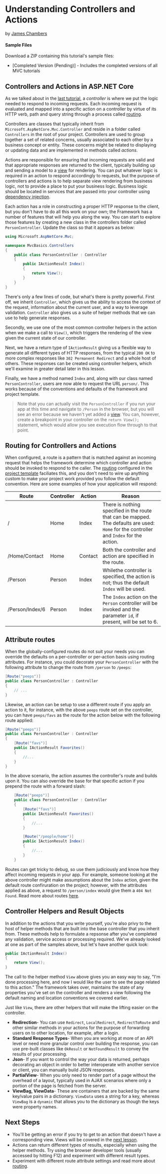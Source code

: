 # Understanding Controllers and Actions
by [James Chambers](http://jameschambers.com)

#### Sample Files
Download a ZIP containing this tutorial's sample files:
- [Completed Version (Pending)] - Includes the completed versions of all MVC tutorials

## Controllers and Actions in ASP.NET Core
As we talked about in the [last tutorial](mvc.md), a _controller_ is where we put the logic needed to respond to incoming requests. Each incoming request is evaluated and mapped into a specific action on a controller by virtue of its HTTP verb, path and query string through a process called [routing](routing.md).

Controllers are classes that typically inherit from `Microsoft.AspNetCore.Mvc.Controller` and reside in a folder called `Controllers` in the root of your project.  Controllers are used to group together a set of related concerns, usually associated to each other by a business concept or entity.  These concerns might be related to displaying or updating data and are implemented in methods called _actions_.  

Actions are responsible for ensuring that incoming requests are valid and that appropriate responses are returned to the client, typically building up and sending a model to a [view](views.md) for rendering. You can put whatever logic is required in an action to respond accordingly to requests, but the purpose of controllers and actions is to help separate view rendering from business logic, not to provide a place to put your business logic. Business logic should be located in services that are passed into your controller using [dependency injection](controller-dependencies.md). 

Each action has a role in constructing a proper HTTP response to the client, but you don't have to do all this work on your own; the Framework has a number of features that will help you along the way. You can start to explore those features by creating a new class in the controllers folder called `PersonController`. Update the class so that it appears as below:

```c#
using Microsoft.AspNetCore.Mvc;

namespace MvcBasics.Controllers
{
    public class PersonController : Controller
    {
        public IActionResult Index()
        {
            return View();
        }
    }
}
``` 
There's only a few lines of code, but what's there is pretty powerful. First off, we inherit `Controller`, which gives us the ability to access the context of the request, information about the current user, and a way to leverage validation.  `Controller` also gives us a suite of helper methods that we can use to help generate responses.

Secondly, we use one of the most common controller helpers in the action when we make a call to `View()`, which triggers the rendering of the view given the current state of our controller.

Next, we have a return type of `IActionResult` giving us a flexible way to generate all different types of HTTP responses, from the typical `200 OK` to more complex responses like `302 Permanent Redirect` and a whole host of others.  These responses can be created using controller helpers, which we'll examine in greater detail later in this lesson.

Finally, we have a method named `Index` and, along with our class named `PersonController`, users are now able to request the URL `person/`. This works because of the conventions and defaults of the framework and project template.

> Note that you can actually visit the `PersonController` if you run your app at this time and navigate to `/Person` in the browser, but you will see an error because we haven't yet added a [view](views.md). You can, however, create a breakpoint in your controller on the `return View();` statement, which would allow you see execution flow through to that point.

## Routing for Controllers and Actions
When configured, a route is a pattern that is matched against an incoming request that helps the framework determine which controller and action should be invoked to respond to the caller. The [routing](routing.md) configured in the [project template](mvc.md) faciliates this, and you don't need to wire up anything custom to make your project work provided you follow the default convention. Here are some examples of how your application will respond:

| Route           | Controller | Action  | Reason                                                                                                                                    |
|-----------------|------------|---------|-------------------------------------------------------------------------------------------------------------------------------------------|
| /               | Home       | Index   | There is nothing specified in the route that can be mapped. The defaults are used: `Home` for the controller and `Index` for the action.  |
| /Home/Contact   | Home       | Contact | Both the controller and action are specified in the route.                                                                                |
| /Person         | Person     | Index   | Whilethe controller is specified, the action is not; thus the default `Index` will be used.                                                |
| /Person/Index/6 | Person     | Index   | The `Index` action on the `Person` controller will be invoked and the parameter `id`, if present, will be set to 6.                         |

## Attribute routes
When the globally-configured routes do not suit your needs you can override the defaults on a per-controller or per-action basis using routing attributes. For instance, you could decorate your `PersonController` with the following attribute to change the route from `/person` to `/peeps`:

```c#
[Route("peeps")]
public class PersonController : Controller
{
    // ...
}
```

Likewise, an action can be setup to use a different route if you apply an action to it, for instance, with the above `peeps` route set on the controller, you can have `peeps/favs` as the route for the action below with the following route applied:

```c#
[Route("peeps")]
public class PersonController : Controller
{
    [Route("favs")]
    public IActionResult Favorites()
    {
        //...
    }
}
```

In the above scenario, the action assumes the controller's route and builds upon it. You can also override the base for that specific action if you prepend the route with a forward slash:

```c#
    [Route("peeps")]
    public class PersonController : Controller
    {
        [Route("favs")]
        public IActionResult Favorites()
        {
            //...
        }

        [Route("/people/home")]
        public IActionResult Index()
        {
            //...
        }
    }
```

Routes can get tricky to debug, so use them judiciously and know how they affect incoming requests in your app.  For example, someone looking at the above controller might make assumptions about the `Index` action, given the default route confiruration on the project; however, with the attributes applied as above, a request to `/person/index` would give them a `404 Not Found`.  Read more about routes [here](routing.md). 

## Controller Helpers and Result Objects 
In addition to the actions that you write yourself, you're also privy to the host of helper methods that are built into the base controller that you inherit from. These methods help to formulate a repsonse after you've completed any validation, service access or processing required. We've already looked at one as part of the samples above, but let's have another quick look:

```c#
public IActionResult Index()
{
    return View();
}
```        

The call to the helper method `View` above gives you an easy way to say, "I'm done processing here, and now I would like the user to see the page related to this action."  The framework takes over, maintains the state of any properties you've set on the controller and renders a view following the default naming and location conventions we covered earlier.

Just like `View`, there are other helpers that will make the lifting easier on the controller.

 - **Redirection**- You can use `Redirect`, `LocalRedirect`, `RedirectToRoute` and other similar methods in your actions for the purpose of forwarding users on to other location, for example, after a login.   
 - **Standard Response Types**- When you are working at more of an API level or need more granular control over building the response, you can use pre-built classes like `OkResult` or `NotFoundResult` to convey the results of your processing.   
 - **Json**- If you want to control the way your data is returned, perhaps decorating an object in order to better interoperate with another service or client, you can manually build JSON responses. 
 - **PartialView**- When you only need to render part of a page without the overhead of a layout, typically used in AJAX scenarios where only a portion of the page is fetched from the server.   
 - **ViewBag, ViewData**- These are containers that are backed by the same key/value pairs in a dictionary. `ViewData` uses a string for a key, whereas `ViewBag` is a `dynamic` that allows you to the dictionary as though the keys were property names.  

## Next Steps

 - You'll be getting an error if you try to get to an action that doesn't have a corresponding view. Views will be covered in the [next lesson](views.md).
 - Actions can return different types of results, especially when using the helper methods. Try using the browser developer tools (usually accessed by hitting F12) and experiment with different result types.
 - Experiment with different route attribute settings and read more about [routing](routing.md).   
